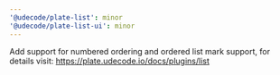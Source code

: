 ```yaml
---
'@udecode/plate-list': minor
'@udecode/plate-list-ui': minor
---
```


Add support for numbered ordering and ordered list mark support, for details visit: https://plate.udecode.io/docs/plugins/list
